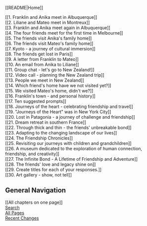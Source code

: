 <!-- This comment is not rendered visibly to web.

Feel free to edit this page.

Please use these special conventions for Sidebar pages:

Use `# Headers` to separate sections.

Instead of bullet lists, use plain lines, with two space characters added to the end of lines. That makes a line break. (Otherwise, the lines will wrap onto one line.)
-->
[[README|Home]]  

[[1. Franklin and Anika meet in Albuquerque]]  
[[2. Liliane and Mateo meet in Montreux]]  
[[3. Franklin and Anika meet again in Albuquerque]]  
[[4. The four friends meet for the first time in Melbourne]]  
[[5. The friends visit Anika's family home]]  
[[6. The friends visit Mateo's family home]]  
[[7. Kyoto - a journey of cultural immersion]]  
[[8. The friends get lost in Paris]]  
[[9. A letter from Franklin to Mateo]]  
[[10. An email from Anika to Liliane]]  
[[11. Group chat - let's go to New Zealand!]]  
[[12. Video call - planning the New Zealand trip]]  
[[13. People we meet in New Zealand]]  
[[14. Which friend's home have we not visited yet?]]  
[[15. We visited Mateo's home, didn't we?]]  
[[16. Franklin's town - and personal history]]  
[[17. Ten suggested prompts]]  
[[18. Journeys of the heart - celebrating friendship and travel]]  
[[19. "Journeys of the Heart" was in New York City]]  
[[20. Lost in Patagonia - a journey of challenge and friendship]]  
[[21. Dream retreat in southern France]]  
[[22. Through thick and thin - the friends' unbreakable bond]]  
[[23. Adapting to the changing landscape of our lives]]  
[[24. The Friendship Chronicles]]  
[[25. Revisiting our journeys with children and grandchildren]]  
[[26. A museum dedicated to the exploration of human connection, friendship, and creativity]]  
[[27. The Infinite Bond - A Lifetime of Friendship and Adventure]]  
[[28. The friends' love and legacy shine on]]  
[[29. Create titles for each of your responses.]]  
[[30. Art gallery - show, not tell]]  

## General Navigation

[[All chapters on one page]]  
[Search](/search.html)  
[All Pages](/all-pages.html)  
[Recent Changes](/recent-pages.html)  
